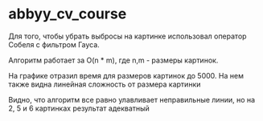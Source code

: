 # abbyy_cv_course

Для того, чтобы убрать выбросы на картинке использовал оператор Собеля с фильтром Гауса.

Алгоритм работает за O(n * m), где n,m - размеры картинок.

На графике отразил время для размеров картинок до 5000. На нем также видна линейная сложность от размера картинки

Видно, что алгоритм все равно улавливает неправильные линии, но на 2, 5 и 6 картинках результат адекватный